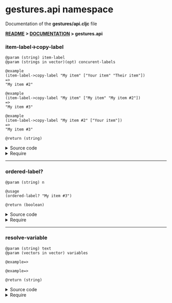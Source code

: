 
# <strong>gestures.api</strong> namespace
<p>Documentation of the <strong>gestures/api.cljc</strong> file</p>

<strong>[README](../../../README.md) > [DOCUMENTATION](../../COVER.md) > gestures.api</strong>



### item-label->copy-label

```
@param (string) item-label
@param (strings in vector)(opt) concurent-labels
```

```
@example
(item-label->copy-label "My item" ["Your item" "Their item"])
=>
"My item #2"
```

```
@example
(item-label->copy-label "My item" ["My item" "My item #2"])
=>
"My item #3"
```

```
@example
(item-label->copy-label "My item #2" ["Your item"])
=>
"My item #3"
```

```
@return (string)
```

<details>
<summary>Source code</summary>

```
(defn item-label->copy-label
  ([item-label]
   (item-label->copy-label item-label []))

  ([item-label concurent-labels]
   (letfn [(test-f [n] (not (vector/contains-item? concurent-labels n)))
           (f      [n] (if (type/ordered-label? n)
                           (let [copy-dex      (string/after-last-occurence  n "#" {:return? false})
                                 label-base    (string/before-last-occurence n "#" {:return? true})
                                 next-copy-dex (mixed/update-whole-number copy-dex inc)]
                                (str label-base "#" next-copy-dex))
                           (str n " #2")))]
          (do-while f item-label test-f))))
```

</details>

<details>
<summary>Require</summary>

```
(ns my-namespace (:require [gestures.api :as gestures :refer [item-label->copy-label]]))

(gestures/item-label->copy-label ...)
(item-label->copy-label          ...)
```

</details>

---

### ordered-label?

```
@param (string) n
```

```
@usage
(ordered-label? "My item #3")
```

```
@return (boolean)
```

<details>
<summary>Source code</summary>

```
(defn ordered-label?
  [n]
  (re-match? n #".*\#\d$"))
```

</details>

<details>
<summary>Require</summary>

```
(ns my-namespace (:require [gestures.api :as gestures :refer [ordered-label?]]))

(gestures/ordered-label? ...)
(ordered-label?          ...)
```

</details>

---

### resolve-variable

```
@param (string) text
@param (vectors in vector) variables
```

```
@example=>
```

```
@example=>
```

```
@return (string)
```

<details>
<summary>Source code</summary>

```
(defn resolve-variable
  [text variables]
  (letfn [(f [result [variable-value & variable-names]]
             (letfn [(f [result variable-name]
                        (cond (nil?             variable-value) (return              result)
                              (number?          variable-value) (string/replace-part result variable-name variable-value)
                              (string/nonempty? variable-value) (string/replace-part result variable-name variable-value)
                              :return result))]
                    (reduce f result variable-names)))]
         (reduce f text variables)))
```

</details>

<details>
<summary>Require</summary>

```
(ns my-namespace (:require [gestures.api :as gestures :refer [resolve-variable]]))

(gestures/resolve-variable ...)
(resolve-variable          ...)
```

</details>
